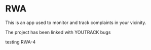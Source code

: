 # RWA
This is an app used to monitor and track complaints in your vicinity.

The project has been linked with YOUTRACK bugs

testing RWA-4